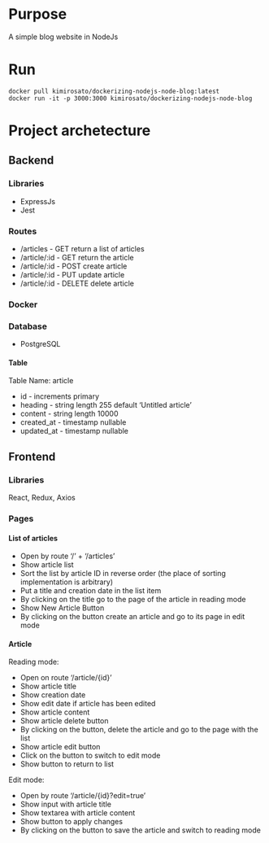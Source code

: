 # Purpose

A simple blog website in NodeJs

# Run

```
docker pull kimirosato/dockerizing-nodejs-node-blog:latest
docker run -it -p 3000:3000 kimirosato/dockerizing-nodejs-node-blog
```
# Project archetecture

## Backend

### Libraries

- ExpressJs
- Jest

### Routes

- /articles - GET return a list of articles
- /article/:id - GET return the article
- /article/:id - POST create article
- /article/:id - PUT update article
- /article/:id - DELETE delete article

### Docker

### Database

- PostgreSQL

#### Table

Table Name: article

- id - increments primary
- heading - string length 255 default ‘Untitled article’
- content - string length 10000
- created_at - timestamp nullable
- updated_at - timestamp nullable

## Frontend

### Libraries

React, Redux, Axios

### Pages

#### List of articles

- Open by route ‘/’ + ‘/articles’
- Show article list
- Sort the list by article ID in reverse order (the place of sorting implementation is arbitrary)
- Put a title and creation date in the list item
- By clicking on the title go to the page of the article in reading mode
- Show New Article Button
- By clicking on the button create an article and go to its page in edit mode

#### Article

Reading mode:

- Open on route ‘/article/{id}’
- Show article title
- Show creation date
- Show edit date if article has been edited
- Show article content
- Show article delete button
- By clicking on the button, delete the article and go to the page with the list
- Show article edit button
- Click on the button to switch to edit mode
- Show button to return to list

Edit mode:

- Open by route ‘/article/{id}?edit=true’
- Show input with article title
- Show textarea with article content
- Show button to apply changes
- By clicking on the button to save the article and switch to reading mode
